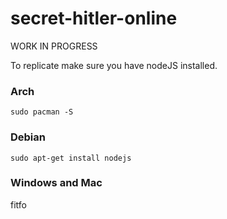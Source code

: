 # secret-hitler-online

WORK IN PROGRESS

To replicate make sure you have nodeJS installed.

### Arch
`sudo pacman -S`

### Debian
`sudo apt-get install nodejs`

### Windows and Mac
fitfo
